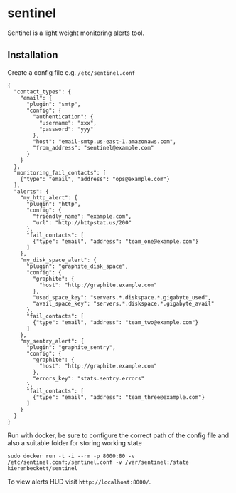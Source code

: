 sentinel
========

Sentinel is a light weight monitoring alerts tool.

Installation
------------

Create a config file e.g. `/etc/sentinel.conf`

```
{
  "contact_types": {
    "email": {
      "plugin": "smtp",
      "config": {
        "authentication": {
          "username": "xxx",
          "password": "yyy"
        },
        "host": "email-smtp.us-east-1.amazonaws.com",
        "from_address": "sentinel@example.com"
      }
    }
  },
  "monitoring_fail_contacts": [
    {"type": "email", "address": "ops@example.com"}
  ],
  "alerts": {
    "my_http_alert": {
      "plugin": "http",
      "config": {
        "friendly_name": "example.com",
        "url": "http://httpstat.us/200"
      },
      "fail_contacts": [
        {"type": "email", "address": "team_one@example.com"}
      ]
    },
    "my_disk_space_alert": {
      "plugin": "graphite_disk_space",
      "config": {
        "graphite": {
          "host": "http://graphite.example.com"
        },
        "used_space_key": "servers.*.diskspace.*.gigabyte_used",
        "avail_space_key": "servers.*.diskspace.*.gigabyte_avail"
      },
      "fail_contacts": [
        {"type": "email", "address": "team_two@example.com"}
      ]
    },
    "my_sentry_alert": {
      "plugin": "graphite_sentry",
      "config": {
        "graphite": {
          "host": "http://graphite.example.com"
        },
        "errors_key": "stats.sentry.errors"
      },
      "fail_contacts": [
        {"type": "email", "address": "team_three@example.com"}
      ]
    }
  }
}
```

Run with docker, be sure to configure the correct path of the config file and also a suitable folder for storing working state

```
sudo docker run -t -i --rm -p 8000:80 -v /etc/sentinel.conf:/sentinel.conf -v /var/sentinel:/state kierenbeckett/sentinel
```

To view alerts HUD visit `http://localhost:8000/`.
